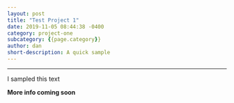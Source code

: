 ```yaml
---
layout: post
title: "Test Project 1"
date: 2019-11-05 08:44:38 -0400
category: project-one
subcategory: {{page.category}}
author: dan
short-description: A quick sample
---
```


-----

I sampled this text

**More info coming soon**
